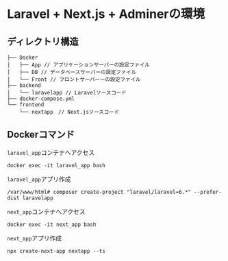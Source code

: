 # Laravel + Next.js + Adminerの環境

## ディレクトリ構造

````
├── Docker
│   ├── App // アプリケーションサーバーの設定ファイル
│   ├── DB // データベースサーバーの設定ファイル
│   └── Front // フロントサーバーーの設定ファイル
├── backend
│   └── laravelapp // Laravelソースコード
├── docker-compose.yml
└── frontend
    └── nextapp　// Next.jsソースコード
````

## Dockerコマンド

`laravel_app`コンテナへアクセス

````
docker exec -it laravel_app bash
````

`laravel_app`アプリ作成

````
/var/www/html# composer create-project "laravel/laravel=6.*" --prefer-dist laravelapp
````

`next_app`コンテナへアクセス

````
docker exec -it next_app bash
````

`next_app`アプリ作成

````
npx create-next-app nextapp --ts
````

